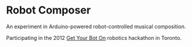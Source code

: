 # Robot Composer

An experiment in Arduino-powered robot-controlled musical composition.

Participating in the 2012 [Get Your Bot On](http://www.getyourboton.com) robotics hackathon in Toronto.
